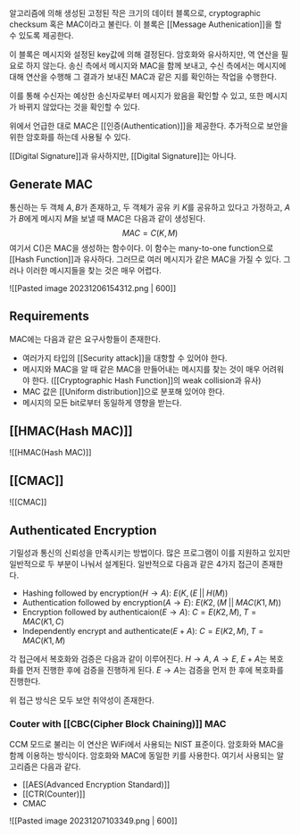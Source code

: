 알고리즘에 의해 생성된 고정된 작은 크기의 데이터 블록으로, cryptographic checksum 혹은 MAC이라고 불린다. 이 블록은 [[Message Authenication]]을 할 수 있도록 제공한다.

이 블록은 메시지와 설정된 key값에 의해 결정된다. 암호화와 유사하지만, 역 연산을 필요로 하지 않는다. 송신 측에서 메시지와 MAC을 함께 보내고, 수신 측에서는 메시지에 대해 연산을 수행해 그 결과가 보내진 MAC과 같은 지를 확인하는 작업을 수행한다. 

이를 통해 수신자는 예상한 송신자로부터 메시지가 왔음을 확인할 수 있고, 또한 메시지가 바뀌지 않았다는 것을 확인할 수 있다. 

위에서 언급한 대로 MAC은 [[인증(Authentication)]]을 제공한다. 추가적으로 보안을 위한 암호화를 하는데 사용될 수 있다. 

[[Digital Signature]]과 유사하지만, [[Digital Signature]]는 아니다. 
## Generate MAC
통신하는 두 객체 $A, B$가 존재하고, 두 객체가 공유 키 $K$를 공유하고 있다고 가정하고, $A$가 $B$에게 메시지 $M$을 보낼 때 MAC은 다음과 같이 생성된다. $$MAC = C(K, M)$$여기서 C()은 MAC을 생성하는 함수이다. 이 함수는 many-to-one function으로 [[Hash Function]]과 유사하다. 그러므로 여러 메시지가 같은 MAC을 가질 수 있다. 그러나 이러한 메시지들을 찾는 것은 매우 어렵다. 

![[Pasted image 20231206154312.png | 600]]
## Requirements
MAC에는 다음과 같은 요구사항들이 존재한다. 
+ 여러가지 타입의 [[Security attack]]을 대항할 수 있어야 한다.
+ 메시지와 MAC을 알 때 같은 MAC을 만들어내는 메시지를 찾는 것이 매우 어려워야 한다. ([[Cryptographic Hash Function]]의 weak collision과 유사)
+ MAC 값은 [[Uniform distribution]]으로 분포해 있어야 한다.
+ 메시지의 모든 bit로부터 동일하게 영향을 받는다. 
## [[HMAC(Hash MAC)]]
![[HMAC(Hash MAC)]]
## [[CMAC]]
![[CMAC]]
## Authenticated Encryption
기밀성과 통신의 신뢰성을 만족시키는 방법이다. 많은 프로그램이 이를 지원하고 있지만 일반적으로 두 부분이 나눠서 설계된다. 일반적으로 다음과 같은 4가지 접근이 존재한다.
+ Hashing followed by encryption($H\rightarrow A$): $E(K, (E\;||\;H(M))$
+ Authentication followed by encryption($A \rightarrow E$): $E(K2, (M\; ||\; MAC(K1, M))$
+ Encryption followed by authenticaion($E\rightarrow A$): $C=E(K2, M), \; T=MAC(K1, C)$
+ Independently encrypt and authenticate($E+A$): $C=E(K2, M), \; T=MAC(K1, M)$

각 접근에서 복호화와 검증은 다음과 같이 이루어진다. $H\rightarrow A$, $A \rightarrow E$, $E+A$는 복호화를 먼저 진행한 후에 검증을 진행하게 된다. $E\rightarrow A$는 검증을 먼저 한 후에 복호화를 진행한다. 

위 접근 방식은 모두 보안 취약성이 존재한다. 
### Couter with [[CBC(Cipher Block Chaining)]] MAC
CCM 모드로 불리는 이 연산은 WiFi에서 사용되는 NIST 표준이다. 암호화와 MAC을 함께 이용하는 방식이다. 암호화와 MAC에 동일한 키를 사용한다. 여기서 사용되는 알고리즘은 다음과 같다.
+ [[AES(Advanced Encryption Standard)]]
+ [[CTR(Counter)]] 
+ CMAC

![[Pasted image 20231207103349.png | 600]]
